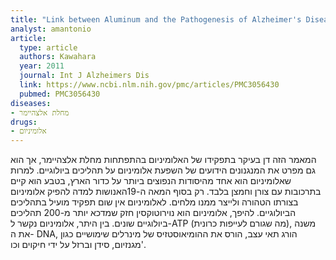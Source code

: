 ```yaml
---
title: "Link between Aluminum and the Pathogenesis of Alzheimer's Disease: The Integration of the Aluminum and Amyloid Cascade Hypotheses"
analyst: amantonio
article:
  type: article
  authors: Kawahara
  year: 2011
  journal: Int J Alzheimers Dis
  link: https://www.ncbi.nlm.nih.gov/pmc/articles/PMC3056430
  pubmed: PMC3056430
diseases:
- מחלת אלצהיימר
drugs:
- אלומיניום
---
```


המאמר הזה דן בעיקר בתפקידו של האלומיניום בהתפתחות מחלת אלצהיימר, אך הוא גם מפרט את המנגנונים הידועים של השפעת אלומיניום על תהליכים ביולוגיים.
למרות שאלומיניום הוא אחד מהיסודות הנפוצים ביותר על כדור הארץ, בטבע הוא קיים בתרכובות עם צורן וחמצן בלבד. רק בסוף המאה ה-19האנושות למדה להפיק אלומיניום בצורתו הטהורה ולייצר ממנו מלחים.
לאלומיניום אין שום תפקיד מועיל בתהליכים הביולוגיים. להיפך, אלומיניום הוא נוירוטוקסין חזק שמדכא יותר מ-200 תהליכים ביולוגיים שונים.
בין היתר, אלומיניום נקשר ל-ATP (מה שגורם לעייפות כרונית), משנה את ה- DNA, הורג תאי עצב, הורס את ההומיאוסטזיס של מינרלים שימושיים כגון מגנזיום, סידן וברזל על ידי חיקוים וכו'.
